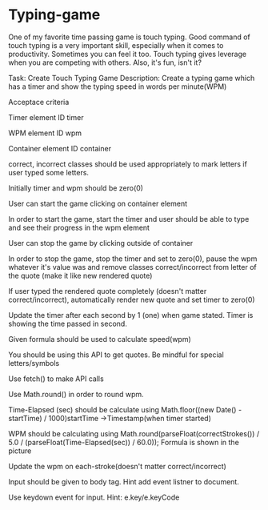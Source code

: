 # Typing-game
One of my favorite time passing game is touch typing. Good command of touch typing is a very important skill, especially when it comes to productivity. Sometimes you can feel it too.
Touch typing gives leverage when you are competing with others. Also, it's fun, isn't it?


Task: Create Touch Typing Game
Description: Create a typing game which has a timer and show the typing speed in words per minute(WPM)



Acceptace criteria

Timer element ID timer

WPM element ID wpm

Container element ID container

correct, incorrect classes should be used appropriately to mark letters if user typed some letters.

Initially timer and wpm should be zero(0)

User can start the game clicking on container element

In order to start the game, start the timer and user should be able to type and see their progress in the wpm element

User can stop the game by clicking outside of container

In order to stop the game, stop the timer and set to zero(0), pause the wpm whatever it's value was and remove classes correct/incorrect from letter of the quote (make it like new rendered quote)

If user typed the rendered quote completely (doesn't matter correct/incorrect), automatically render new quote and set timer to zero(0)

Update the timer after each second by 1 (one) when game stated. Timer is showing the time passed in second.

Given formula should be used to calculate speed(wpm)

You should be using this API to get quotes. Be mindful for special letters/symbols

Use fetch() to make API calls

Use Math.round() in order to round wpm.

Time-Elapsed (sec) should be calculate using Math.floor((new Date() - startTime) / 1000)startTime ->Timestamp(when timer started)

WPM should be calculating using Math.round(parseFloat(correctStrokes()) / 5.0 / (parseFloat(Time-Elapsed(sec)) / 60.0)); Formula is shown in the picture

Update the wpm on each-stroke(doesn't matter correct/incorrect)

Input should be given to body tag. Hint add event listner to document.

Use keydown event for input. Hint: e.key/e.keyCode

